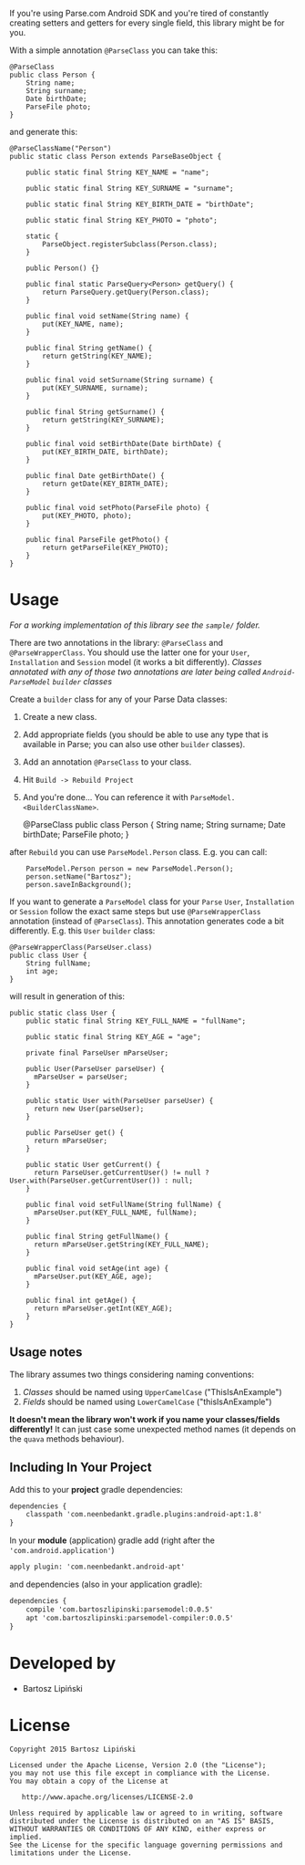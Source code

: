If you're using Parse.com Android SDK and you're tired of constantly creating setters and getters for every single field, this library might be for you.

With a simple annotation `@ParseClass` you can take this:

    @ParseClass
    public class Person {
        String name;
        String surname;
        Date birthDate;
        ParseFile photo;
    }
        
and generate this:
        
    @ParseClassName("Person")
    public static class Person extends ParseBaseObject {
    
        public static final String KEY_NAME = "name";
    
        public static final String KEY_SURNAME = "surname";
    
        public static final String KEY_BIRTH_DATE = "birthDate";
    
        public static final String KEY_PHOTO = "photo";
    
        static {
            ParseObject.registerSubclass(Person.class);
        }
        
        public Person() {}
    
        public final static ParseQuery<Person> getQuery() {
            return ParseQuery.getQuery(Person.class);
        }
    
        public final void setName(String name) {
            put(KEY_NAME, name);
        }
    
        public final String getName() {
            return getString(KEY_NAME);
        }
    
        public final void setSurname(String surname) {
            put(KEY_SURNAME, surname);
        }
    
        public final String getSurname() {
            return getString(KEY_SURNAME);
        }
    
        public final void setBirthDate(Date birthDate) {
            put(KEY_BIRTH_DATE, birthDate);
        }
    
        public final Date getBirthDate() {
            return getDate(KEY_BIRTH_DATE);
        }
    
        public final void setPhoto(ParseFile photo) {
            put(KEY_PHOTO, photo);
        }
    
        public final ParseFile getPhoto() {
            return getParseFile(KEY_PHOTO);
        }
    }

Usage
=====
*For a working implementation of this library see the `sample/` folder.*

There are two annotations in the library: `@ParseClass` and `@ParseWrapperClass`. You should use the latter one for your `User`, `Installation` and `Session` model (it works a bit differently).
*Classes annotated with any of those two annotations are later being called `Android-ParseModel` `builder` classes*

Create a `builder` class for any of your Parse Data classes:

  1. Create a new class.
  2. Add appropriate fields (you should be able to use any type that is available in Parse; you can also use other `builder` classes).
  3. Add an annotation `@ParseClass` to your class.
  4. Hit `Build -> Rebuild Project`
  5. And you're done... You can reference it with `ParseModel.<BuilderClassName>`.


        @ParseClass
        public class Person {
            String name;
            String surname;
            Date birthDate;
            ParseFile photo;
        }
    
   after `Rebuild` you can use `ParseModel.Person` class. E.g. you can call:
   
        ParseModel.Person person = new ParseModel.Person();
        person.setName("Bartosz");
        person.saveInBackground();

If you want to generate a `ParseModel` class for your `Parse` `User`, `Installation` or `Session` follow the exact same steps but use `@ParseWrapperClass` annotation (instead of  `@ParseClass`). This annotation generates code a bit differently. E.g. this `User` `builder` class:

    @ParseWrapperClass(ParseUser.class)
    public class User {
        String fullName;
        int age;
    }

will result in generation of this:

    public static class User {
        public static final String KEY_FULL_NAME = "fullName";
    
        public static final String KEY_AGE = "age";
    
        private final ParseUser mParseUser;
    
        public User(ParseUser parseUser) {
          mParseUser = parseUser;
        }
    
        public static User with(ParseUser parseUser) {
          return new User(parseUser);
        }
    
        public ParseUser get() {
          return mParseUser;
        }
    
        public static User getCurrent() {
          return ParseUser.getCurrentUser() != null ? User.with(ParseUser.getCurrentUser()) : null;
        }
    
        public final void setFullName(String fullName) {
          mParseUser.put(KEY_FULL_NAME, fullName);
        }
    
        public final String getFullName() {
          return mParseUser.getString(KEY_FULL_NAME);
        }
    
        public final void setAge(int age) {
          mParseUser.put(KEY_AGE, age);
        }
    
        public final int getAge() {
          return mParseUser.getInt(KEY_AGE);
        }
    }
        
Usage notes
-----------

The library assumes two things considering naming conventions:
 
  1. *Classes* should be named using `UpperCamelCase` ("ThisIsAnExample")
  2. *Fields* should be named using `LowerCamelCase` ("thisIsAnExample")
  
**It doesn't mean the library won't work if you name your classes/fields differently!**
It can just case some unexpected method names (it depends on the `quava` methods behaviour).

Including In Your Project
-------------------------
Add this to your **project** gradle dependencies:

```xml
dependencies {
    classpath 'com.neenbedankt.gradle.plugins:android-apt:1.8'
}
```

In your **module** (application) gradle add (right after the `'com.android.application'`)

```xml
apply plugin: 'com.neenbedankt.android-apt'
```

and dependencies (also in your application gradle):

```xml
dependencies {
    compile 'com.bartoszlipinski:parsemodel:0.0.5'
    apt 'com.bartoszlipinski:parsemodel-compiler:0.0.5'
}
```

Developed by
============
 * Bartosz Lipiński

License
=======

    Copyright 2015 Bartosz Lipiński
    
    Licensed under the Apache License, Version 2.0 (the "License");
    you may not use this file except in compliance with the License.
    You may obtain a copy of the License at

       http://www.apache.org/licenses/LICENSE-2.0

    Unless required by applicable law or agreed to in writing, software
    distributed under the License is distributed on an "AS IS" BASIS,
    WITHOUT WARRANTIES OR CONDITIONS OF ANY KIND, either express or implied.
    See the License for the specific language governing permissions and
    limitations under the License.
